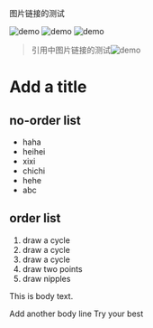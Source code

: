 图片链接的测试

![demo](/img/demo.gif)
![demo](/img/Exec-1.2-2-1.gif)
![demo][id]

> 引用中图片链接的测试![demo](/img/demo.gif)

[id]: /img/Exec-1.2-2(3).gif

# Add a title

## no-order list
* haha
* heihei
* xixi
* chichi
* hehe
* abc

## order list
1. draw a cycle
2. draw a cycle
3. draw a cycle
4. draw two points
5. draw nipples

This is body text.

Add another body line
Try your best
